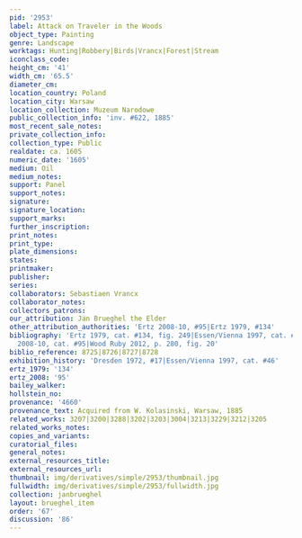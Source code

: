 ```yaml
---
pid: '2953'
label: Attack on Traveler in the Woods
object_type: Painting
genre: Landscape
worktags: Hunting|Robbery|Birds|Vrancx|Forest|Stream
iconclass_code:
height_cm: '41'
width_cm: '65.5'
diameter_cm:
location_country: Poland
location_city: Warsaw
location_collection: Muzeum Narodowe
public_collection_info: 'inv. #622, 1885'
most_recent_sale_notes:
private_collection_info:
collection_type: Public
realdate: ca. 1605
numeric_date: '1605'
medium: Oil
medium_notes:
support: Panel
support_notes:
signature:
signature_location:
support_marks:
further_inscription:
print_notes:
print_type:
plate_dimensions:
states:
printmaker:
publisher:
series:
collaborators: Sebastiaen Vrancx
collaborator_notes:
collectors_patrons:
our_attribution: Jan Brueghel the Elder
other_attribution_authorities: 'Ertz 2008-10, #95|Ertz 1979, #134'
bibliography: 'Ertz 1979, cat. #134, fig. 249|Essen/Vienna 1997, cat. #46, p. 190|Ertz
  2008-10, cat. #95|Wood Ruby 2012, p. 280, fig. 20'
biblio_reference: 8725|8726|8727|8728
exhibition_history: 'Dresden 1972, #17|Essen/Vienna 1997, cat. #46'
ertz_1979: '134'
ertz_2008: '95'
bailey_walker:
hollstein_no:
provenance: '4660'
provenance_text: Acquired from W. Kolasinski, Warsaw, 1885
related_works: 3207|3200|3288|3202|3203|3004|3213|3229|3212|3205
related_works_notes:
copies_and_variants:
curatorial_files:
general_notes:
external_resources_title:
external_resources_url:
thumbnail: img/derivatives/simple/2953/thumbnail.jpg
fullwidth: img/derivatives/simple/2953/fullwidth.jpg
collection: janbrueghel
layout: brueghel_item
order: '67'
discussion: '86'
---
```

